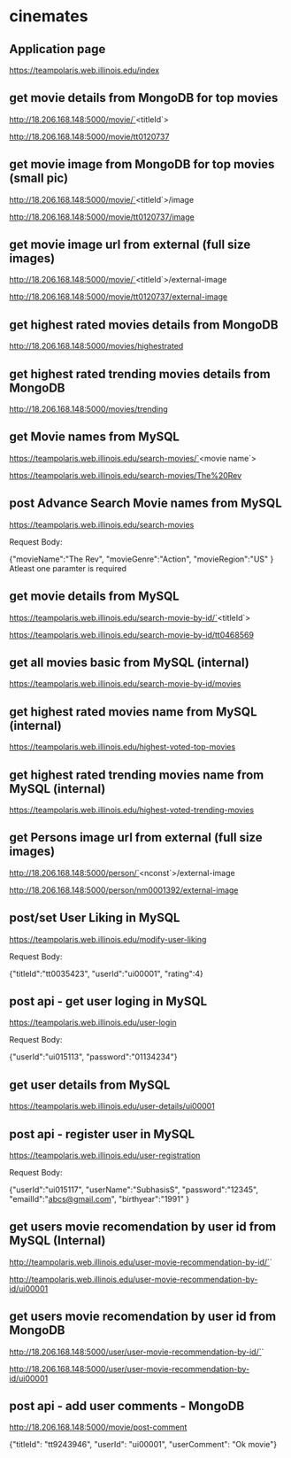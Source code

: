 # cinemates

## Application page

https://teampolaris.web.illinois.edu/index


## get movie details from MongoDB for top movies

http://18.206.168.148:5000/movie/`<titleId`>

http://18.206.168.148:5000/movie/tt0120737


## get movie image from MongoDB for top movies (small pic)

http://18.206.168.148:5000/movie/`<titleId`>/image

http://18.206.168.148:5000/movie/tt0120737/image


## get movie image url from external (full size images)

http://18.206.168.148:5000/movie/`<titleId`>/external-image

http://18.206.168.148:5000/movie/tt0120737/external-image


## get highest rated movies details from MongoDB

http://18.206.168.148:5000/movies/highestrated


## get highest rated trending movies details from MongoDB

http://18.206.168.148:5000/movies/trending


## get Movie names from MySQL

https://teampolaris.web.illinois.edu/search-movies/`<movie name`>

https://teampolaris.web.illinois.edu/search-movies/The%20Rev


## post Advance Search Movie names from MySQL

https://teampolaris.web.illinois.edu/search-movies

Request Body:

{"movieName":"The Rev",
"movieGenre":"Action",
"movieRegion":"US"
}
Atleast one paramter is required


## get movie details from MySQL

https://teampolaris.web.illinois.edu/search-movie-by-id/`<titleId`>

https://teampolaris.web.illinois.edu/search-movie-by-id/tt0468569


## get all movies basic from MySQL (internal)

https://teampolaris.web.illinois.edu/search-movie-by-id/movies



## get highest rated movies name from MySQL (internal)

https://teampolaris.web.illinois.edu/highest-voted-top-movies


## get highest rated trending movies name from MySQL (internal)

https://teampolaris.web.illinois.edu/highest-voted-trending-movies


## get Persons image url from external (full size images)

http://18.206.168.148:5000/person/`<nconst`>/external-image

http://18.206.168.148:5000/person/nm0001392/external-image


## post/set User Liking in MySQL

https://teampolaris.web.illinois.edu/modify-user-liking

Request Body:

{"titleId":"tt0035423",
"userId":"ui00001",
"rating":4}


## post api - get user loging in MySQL

https://teampolaris.web.illinois.edu/user-login

Request Body:

{"userId":"ui015113",
"password":"01134234"}


## get user details from MySQL

https://teampolaris.web.illinois.edu/user-details/ui00001


## post api - register user in MySQL

https://teampolaris.web.illinois.edu/user-registration

Request Body:

{"userId":"ui015117",
"userName":"SubhasisS",
"password":"12345",
"emailId":"abcs@gmail.com",
"birthyear":"1991"
}


## get users movie recomendation by user id from MySQL (Internal)

http://teampolaris.web.illinois.edu/user-movie-recommendation-by-id/`<user id>`

http://teampolaris.web.illinois.edu/user-movie-recommendation-by-id/ui00001


## get users movie recomendation by user id from MongoDB

http://18.206.168.148:5000/user/user-movie-recommendation-by-id/`<user id>`

http://18.206.168.148:5000/user/user-movie-recommendation-by-id/ui00001


## post api - add user comments - MongoDB

http://18.206.168.148:5000/movie/post-comment

{"titleId": "tt9243946",
"userId": "ui00001",
"userComment": "Ok movie"}


